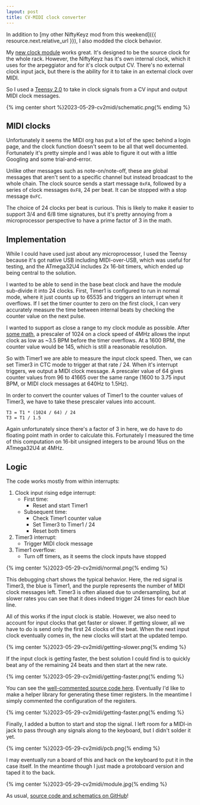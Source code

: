 ```yaml
---
layout: post
title: CV-MIDI clock converter
---
```


In addition to [my other NiftyKeyz mod from this weekend]({{ resource.next.relative_url }}),
I also modded the clock behavior.

My [new clock module](/projects/synth/clk) works great. It's designed to be the source clock
for the whole rack. However, the NiftyKeyz has it's own internal clock, which it uses for the
arpeggiator and for it's clock output CV. There's no external clock input jack, but there is
the ability for it to take in an external clock over MIDI.

So I used a [Teensy 2.0](https://www.pjrc.com/store/teensy.html) to take in clock signals
from a CV input and output MIDI clock messages.

{% img center short %}2023-05-29-cv2midi/schematic.png{% endimg %}

## MIDI clocks

Unfortunately it seems the MIDI org has put a lot of the spec behind a login page, and
the clock function doesn't seem to be all that well documented. Fortunately it's pretty simple
and I was able to figure it out with a little Googling and some trial-and-error.

Unlike other messages such as note-on/note-off, these are global messages that aren't sent
to a specific channel but instead broadcast to the whole chain. The clock source sends a start
message `0xFA`, followed by a series of clock messages `0xF8`, 24 per beat. It can be stopped with
a stop message `0xFC`.

The choice of 24 clocks per beat is curious. This is likely to make it easier to support 3/4 and 6/8
time signatures, but it's pretty annoying from a microprocessor perspective to have a prime factor
of 3 in the math.

## Implementation

While I could have used just about any microprocessor, I used the Teensy because it's got native USB
including MIDI-over-USB, which was useful for testing, and the ATmega32U4 includes 2x 16-bit timers,
which ended up being central to the solution.

I wanted to be able to send in the base beat clock and have the module sub-divide it into 24 clocks.
First, Timer1 is configured to run in normal mode, where it just counts up to 65535 and triggers an
interrupt when it overflows. If I set the timer counter to zero on the first clock, I can very accurately
measure the time between internal beats by checking the counter value on the next pulse.

I wanted to support as close a range to my clock module as possible. After
[some math](https://docs.google.com/spreadsheets/d/1g4524OfD0_E4A0NEvMrxJ7bmIm48AA12Qg5VNazYFxo/edit?usp=sharing),
a prescaler of 1024 on a clock speed of 4MHz allows the input clock as low as ~3.5 BPM before the timer
overflows. At a 1600 BPM, the counter value would be 145, which is still a reasonable resolution.

So with Timer1 we are able to measure the input clock speed. Then, we can set Timer3 in CTC mode to
trigger at that rate / 24. When it's interrupt triggers, we output a MIDI clock message. A prescaler
value of 64 gives counter values from 96 to 41665 over the same range (1600 to 3.75 input BPM, or
MIDI clock messages at 640Hz to 1.5Hz).

In order to convert the counter values of Timer1 to the counter values of Timer3, we have to
take these prescaler values into account.

    T3 = T1 * (1024 / 64) / 24
    T3 = T1 / 1.5

Again unfortunately since there's a factor of 3 in here, we do have to do floating point math
in order to calculate this. Fortunately I measured the time of this computation on 16-bit
unsigned integers to be around 16us on the ATmega32U4 at 4MHz.

## Logic

The code works mostly from within interrupts:

1. Clock input rising edge interrupt:
    - First time:
        - Reset and start Timer1
    - Subsequent time:
        - Check Timer1 counter value
        - Set Timer3 to Timer1 / 24
        - Reset both timers
2. Timer3 interrupt:
    - Trigger MIDI clock message
3. Timer1 overflow:
    - Turn off timers, as it seems the clock inputs have stopped

{% img center %}2023-05-29-cv2midi/normal.png{% endimg %}

This debugging chart shows the typical behavior. Here, the red signal is Timer3,
the blue is Timer1, and the purple represents the number of MIDI clock messages left.
Timer3 is often aliased due to undersampling, but at slower rates you can see that
it does indeed trigger 24 times for each blue line.

All of this works if the input clock is stable. However, we also need to account for
input clocks that get faster or slower. If getting slower, all we have to do is send
only the first 24 clocks of the beat. When the next input clock eventually comes in,
the new clocks will start at the updated tempo.

{% img center %}2023-05-29-cv2midi/getting-slower.png{% endimg %}

If the input clock is getting faster, the best solution I could find is to quickly
beat any of the remaining 24 beats and then start at the new rate.

{% img center %}2023-05-29-cv2midi/getting-faster.png{% endimg %}

You can see the [well-commented source code here](https://github.com/rabidaudio/clock2midi/blob/main/clock2midi/clock2midi.ino). Eventually I'd like to make a helper library for
generating these timer registers. In the meantime I simply commented the
configuration of the registers.

{% img center %}2023-05-29-cv2midi/getting-faster.png{% endimg %}

Finally, I added a button to start and stop the signal. I left room for a MIDI-in
jack to pass through any signals along to the keyboard, but I didn't solder it yet.

{% img center %}2023-05-29-cv2midi/pcb.png{% endimg %}

I may eventually run a board of this and hack on the keyboard to put it in the case
itself. In the meantime though I just made a protoboard version and taped it to the
back.

{% img center %}2023-05-29-cv2midi/module.jpg{% endimg %}

As usual, [source code and schematics on GitHub](https://github.com/rabidaudio/clock2midi)!
